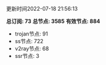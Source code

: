 更新时间2022-07-18 21:56:13

**总订阅: 73**
**总节点: 3585**
**有效节点: 884**
- trojan节点: 91
- ss节点: 722
- v2ray节点: 68
- ssr节点: 3
